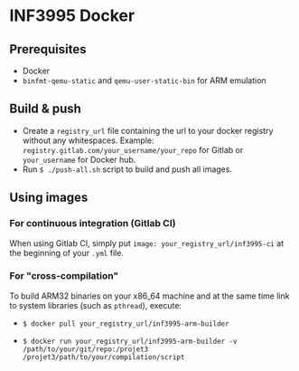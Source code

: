 # INF3995 Docker

## Prerequisites

- Docker
- `binfmt-qemu-static` and `qemu-user-static-bin` for ARM emulation

## Build & push

- Create a `registry_url` file containing the url to your docker registry without any whitespaces.
Example: `registry.gitlab.com/your_username/your_repo` for Gitlab or `your_username` for Docker hub.
- Run `$ ./push-all.sh` script to build and push all images.

## Using images

### For continuous integration (Gitlab CI)

When using Gitlab CI, simply put `image: your_registry_url/inf3995-ci` at the beginning of your `.yml` file.

### For "cross-compilation"

To build ARM32 binaries on your x86_64 machine and at the same time link to system libraries (such as `pthread`), execute:

- `$ docker pull your_registry_url/inf3995-arm-builder`

- `$ docker run your_registry_url/inf3995-arm-builder -v /path/to/your/git/repo:/projet3 /projet3/path/to/your/compilation/script`
